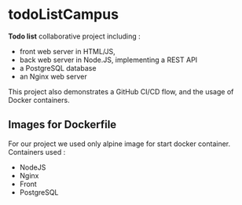 # todoListCampus
**Todo list** collaborative project including :
- front web server in HTML/JS,
- back web server in Node.JS, implementing a REST API
- a PostgreSQL database 
- an Nginx web server

This project also demonstrates a GitHub CI/CD flow, and the usage of Docker containers. 

## Images for Dockerfile
For our project we used only alpine image for start docker container.
Containers used : 
- NodeJS
- Nginx
- Front
- PostgreSQL
